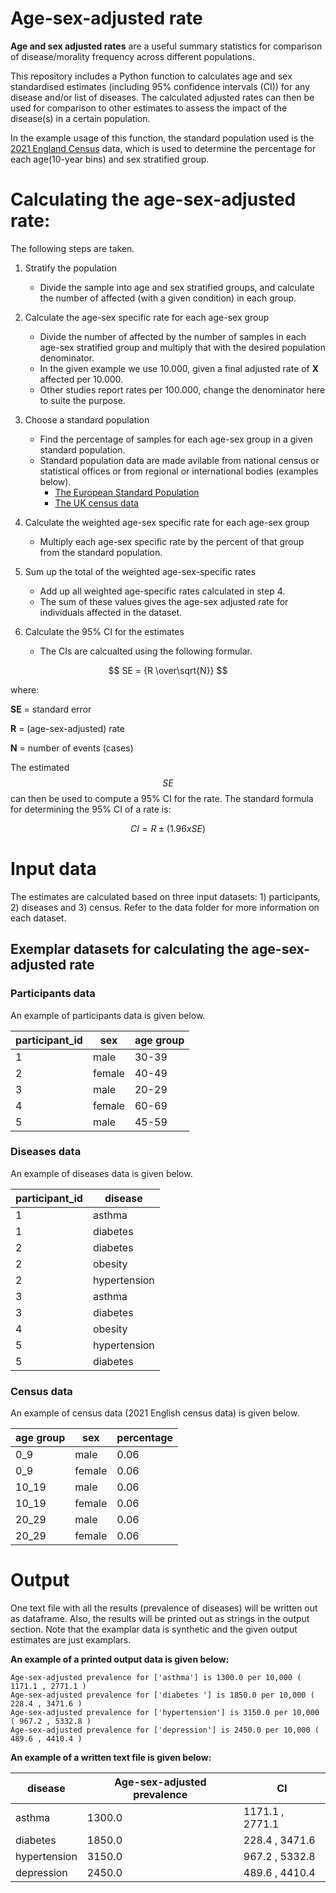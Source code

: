 # Age-sex-adjusted rate
**Age and sex adjusted rates** are a useful summary statistics for comparison of disease/morality frequency across different populations.

This repository includes a Python function to calculates age and sex standardised estimates (including 95% confidence intervals (CI)) for any disease and/or list of diseases. The calculated adjusted rates can then be used for comparison to other estimates to assess the impact of the disease(s) in a certain population.

In the example usage of this function, the standard population used is the [2021 England Census](https://www.ons.gov.uk/peoplepopulationandcommunity/populationandmigration/populationestimates/datasets/populationandhouseholdestimatesenglandandwalescensus2021) data, which is used to determine the percentage for each age(10-year bins) and sex stratified group.

# Calculating the age-sex-adjusted rate:
The following steps are taken.

1. Stratify the population
   - Divide the sample into age and sex stratified groups, and calculate the number of affected (with a given condition) in each group.

2. Calculate the age-sex specific rate for each age-sex group
   - Divide the number of affected by the number of samples in each age-sex stratified group and multiply that with the desired population denominator.
   - In the given example we use 10.000, given a final adjusted rate of **X** affected per 10.000.
   - Other studies report rates per 100.000, change the denominator here to suite the purpose. 

3. Choose a standard population
   - Find the percentage of samples for each age-sex group in a given standard population.
   - Standard population data are made avilable from national census or statistical offices or from regional or international bodies (examples below).
	 - [The European Standard Population](https://www.opendata.nhs.scot/dataset/standard-populations)
	 - [The UK census data](https://www.ons.gov.uk/census)

4. Calculate the weighted age-sex specific rate for each age-sex group
   - Multiply each age-sex specific rate by the percent of that group from the standard population.

5. Sum up the total of the weighted age-sex-specific rates
   - Add up all weighted age-specific rates calculated in step 4. 
   - The sum of these values gives the age-sex adjusted rate for individuals affected in the dataset.

6. Calculate the 95% CI  for the estimates
   - The CIs are calcualted using the following formular.


$$ SE = {R \over\sqrt{N}} $$

where:

**SE** = standard error

**R** = (age-sex-adjusted) rate

**N** = number of events (cases)

The estimated $$SE$$ can then be used to compute a 95% CI for the rate. The
standard formula for determining the 95% CI of a rate is:

$$CI = {R \pm (1.96 x SE)}$$


# Input data
The estimates are calculated based on three input datasets: 1) participants, 2) diseases and 3) census.
Refer to the data folder for more information on each dataset.

## Exemplar datasets for calculating the age-sex-adjusted rate

### Participants data
An example of participants data is given below.


| participant_id | sex | age group | 
| ------------- | ------------- | ------------
| 1 | male | 30-39 |
| 2 | female | 40-49 |
| 3 | male | 20-29 |
| 4 | female | 60-69 |
| 5 | male | 45-59 |

### Diseases data
An example of diseases data is given below.


| participant_id | disease |
| ------------- | ------------- |
| 1 | asthma |
| 1 | diabetes |
| 2 | diabetes |
| 2 | obesity |
| 2 | hypertension |
| 3| asthma |
| 3 | diabetes |
| 4 | obesity |
| 5 | hypertension |
| 5 | diabetes |

### Census data
An example of census data (2021 English census data) is given below.

| age group | sex | percentage | 
| ------------- | ------------- | ------------
| 0_9 | male | 0.06
| 0_9	| female | 0.06
| 10_19 | male | 0.06
| 10_19	| female |	0.06
| 20_29 | male |0.06
| 20_29 | female |0.06


# Output

One text file with all the results (prevalence of diseases) will be written out as dataframe. Also, the results will be printed out as strings in the output section. Note that the examplar data is synthetic and the given output estimates are just examplars.

**An example of a printed output data is given below:**

```
Age-sex-adjusted prevalence for ['asthma'] is 1300.0 per 10,000 ( 1171.1 , 2771.1 )
Age-sex-adjusted prevalence for ['diabetes '] is 1850.0 per 10,000 ( 228.4 , 3471.6 )
Age-sex-adjusted prevalence for ['hypertension'] is 3150.0 per 10,000 ( 967.2 , 5332.8 )
Age-sex-adjusted prevalence for ['depression'] is 2450.0 per 10,000 ( 489.6 , 4410.4 )
```


**An example of a written text file is given below:**

| disease | Age-sex-adjusted prevalence | CI | 
| ------------- | ------------- | ------------
| asthma | 1300.0 | 1171.1 , 2771.1 
| diabetes	| 1850.0 | 228.4 , 3471.6 
| hypertension | 3150.0 | 967.2 , 5332.8
| depression	| 2450.0 | 489.6 , 4410.4

